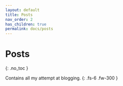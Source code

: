```yaml
---
layout: default
title: Posts
nav_order: 2
has_children: true
permalink: docs/posts
---
```


# Posts
{: .no_toc }

Contains all my attempt at blogging.
{: .fs-6 .fw-300 }